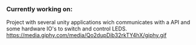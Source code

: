 ### Currently working on:

Project with several unity applications wich communicates with a API and some hardware IO's to switch and control LEDS.
https://media.giphy.com/media/Qo2dupDib32rkTY4hX/giphy.gif
